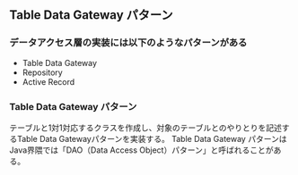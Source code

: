 ## Table Data Gateway パターン

### データアクセス層の実装には以下のようなパターンがある

- Table Data Gateway 
- Repository
- Active Record

### Table Data Gateway パターン

テーブルと1対1対応するクラスを作成し、対象のテーブルとのやりとりを記述するTable Data Gatewayパターンを実装する。
Table Data Gateway パターンはJava界隈では「DAO（Data Access Object）パターン」と呼ばれることがある。

